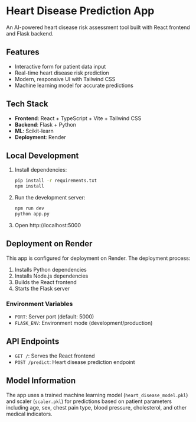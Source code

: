 # Heart Disease Prediction App

An AI-powered heart disease risk assessment tool built with React frontend and Flask backend.

## Features

- Interactive form for patient data input
- Real-time heart disease risk prediction
- Modern, responsive UI with Tailwind CSS
- Machine learning model for accurate predictions

## Tech Stack

- **Frontend**: React + TypeScript + Vite + Tailwind CSS
- **Backend**: Flask + Python
- **ML**: Scikit-learn
- **Deployment**: Render

## Local Development

1. Install dependencies:
   ```bash
   pip install -r requirements.txt
   npm install
   ```

2. Run the development server:
   ```bash
   npm run dev
   python app.py
   ```

3. Open http://localhost:5000

## Deployment on Render

This app is configured for deployment on Render. The deployment process:

1. Installs Python dependencies
2. Installs Node.js dependencies  
3. Builds the React frontend
4. Starts the Flask server

### Environment Variables

- `PORT`: Server port (default: 5000)
- `FLASK_ENV`: Environment mode (development/production)

## API Endpoints

- `GET /`: Serves the React frontend
- `POST /predict`: Heart disease prediction endpoint

## Model Information

The app uses a trained machine learning model (`heart_disease_model.pkl`) and scaler (`scaler.pkl`) for predictions based on patient parameters including age, sex, chest pain type, blood pressure, cholesterol, and other medical indicators. 